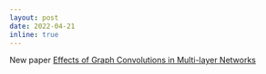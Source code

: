 ```yaml
---
layout: post
date: 2022-04-21
inline: true
---
```


New paper [Effects of Graph Convolutions in Multi-layer Networks](https://arxiv.org/abs/2204.09297)